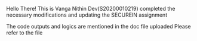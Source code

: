 Hello There!
This is Vanga Nithin Dev(S20200010219) completed the necessary modifications and updating the SECUREIN assignment

The code outputs and logics are mentioned in the doc file uploaded
Please refer to the file
